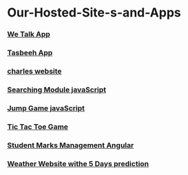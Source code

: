 # Our-Hosted-Site-s-and-Apps

### [We Talk App](https://wetalkapp.netlify.app)
### [Tasbeeh App](https://ctrtasbeeh.netlify.app)
### [charles website](https://charlesapp.netlify.app)
### [Searching Module javaScript](https://searchingmoduleapp.netlify.app)
### [Jump Game javaScript](https://jumpgameapp.netlify.app)
### [Tic Tac Toe Game](https://colorwintoplay.netlify.app)
### [Student Marks Management Angular](https://stdmarksapp.netlify.app)
### [Weather Website withe 5 Days prediction](https://appweathercom.netlify.app)
